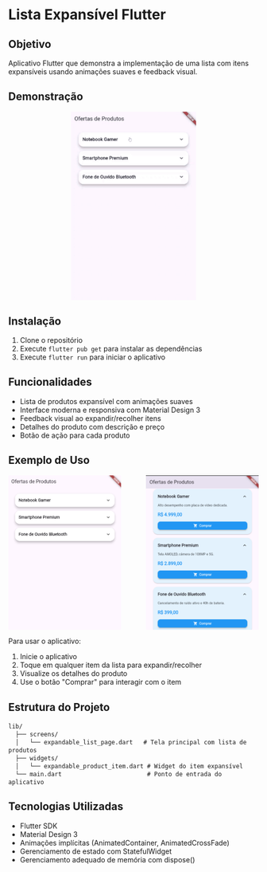 # Lista Expansível Flutter

## Objetivo
Aplicativo Flutter que demonstra a implementação de uma lista com itens expansíveis usando animações suaves e feedback visual.

## Demonstração
<div style="display: flex; justify-content: center;">
  <img src="screenshots/demo.gif" alt="Demonstração da Lista Expansível" width="50%">
</div>

## Instalação
1. Clone o repositório
2. Execute `flutter pub get` para instalar as dependências
3. Execute `flutter run` para iniciar o aplicativo

## Funcionalidades
- Lista de produtos expansível com animações suaves
- Interface moderna e responsiva com Material Design 3
- Feedback visual ao expandir/recolher itens
- Detalhes do produto com descrição e preço
- Botão de ação para cada produto

## Exemplo de Uso
<div style="display: flex; justify-content: space-between;">
  <img src="screenshots/captura_de_tela_recolhido.png" alt="Exemplo de item recolhido" width="45%">
  <img src="screenshots/captura_de_tela_expandido.png" alt="Exemplo de item expandido" width="45%">
</div>

Para usar o aplicativo:
1. Inicie o aplicativo
2. Toque em qualquer item da lista para expandir/recolher
3. Visualize os detalhes do produto
4. Use o botão "Comprar" para interagir com o item

## Estrutura do Projeto
```
lib/
  ├── screens/
  │   └── expandable_list_page.dart   # Tela principal com lista de produtos
  ├── widgets/
  │   └── expandable_product_item.dart # Widget do item expansível
  └── main.dart                        # Ponto de entrada do aplicativo
```

## Tecnologias Utilizadas
- Flutter SDK
- Material Design 3
- Animações implícitas (AnimatedContainer, AnimatedCrossFade)
- Gerenciamento de estado com StatefulWidget
- Gerenciamento adequado de memória com dispose()